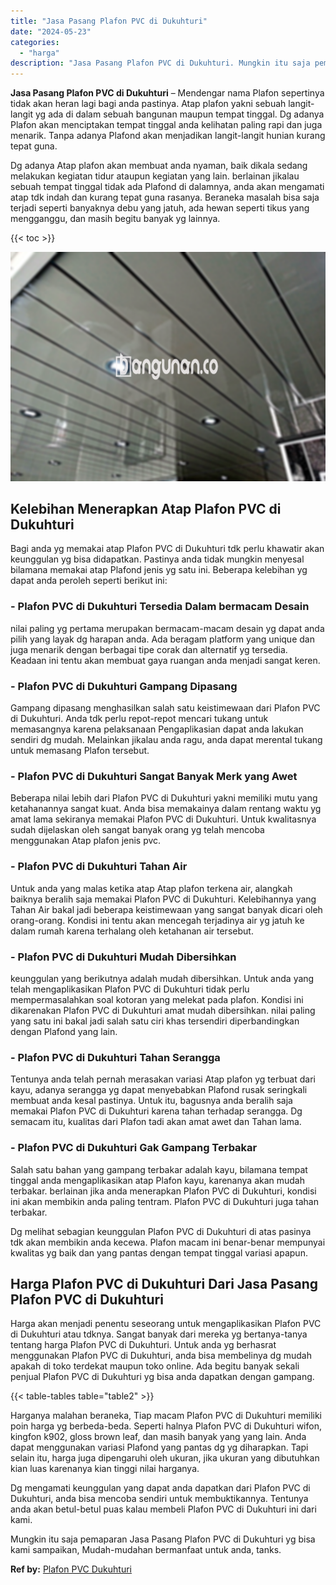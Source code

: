 ```yaml
---
title: "Jasa Pasang Plafon PVC di Dukuhturi"
date: "2024-05-23"
categories: 
  - "harga"
description: "Jasa Pasang Plafon PVC di Dukuhturi. Mungkin itu saja pemaparan Jasa Pasang Plafon PVC di Dukuhturi yg bisa kami sampaikan, Mudah-mudahan bermanfaat untuk an..."
---
```


**Jasa Pasang Plafon PVC di Dukuhturi** – Mendengar nama Plafon sepertinya tidak akan heran lagi bagi anda pastinya. Atap plafon yakni sebuah langit-langit yg ada di dalam sebuah bangunan maupun tempat tinggal. Dg adanya Plafon akan menciptakan tempat tinggal anda kelihatan paling rapi dan juga menarik. Tanpa adanya Plafond akan menjadikan langit-langit hunian kurang tepat guna.

Dg adanya Atap plafon akan membuat anda nyaman, baik dikala sedang melakukan kegiatan tidur ataupun kegiatan yang lain. berlainan jikalau sebuah tempat tinggal tidak ada Plafond di dalamnya, anda akan mengamati atap tdk indah dan kurang tepat guna rasanya. Beraneka masalah bisa saja terjadi seperti banyaknya debu yang jatuh, ada hewan seperti tikus yang mengganggu, dan masih begitu banyak yg lainnya.

{{< toc >}}

![Jasa Pasang Plafon PVC di Dukuhturi](/images/flafond-pvc-murah07.png)

## Kelebihan Menerapkan Atap Plafon PVC di Dukuhturi

Bagi anda yg memakai atap Plafon PVC di Dukuhturi tdk perlu khawatir akan keunggulan yg bisa didapatkan. Pastinya anda tidak mungkin menyesal bilamana memakai atap Plafond jenis yg satu ini. Beberapa kelebihan yg dapat anda peroleh seperti berikut ini:

### \- Plafon PVC di Dukuhturi Tersedia Dalam bermacam Desain

nilai paling yg pertama merupakan bermacam-macam desain yg dapat anda pilih yang layak dg harapan anda. Ada beragam platform yang unique dan juga menarik dengan berbagai tipe corak dan alternatif yg tersedia. Keadaan ini tentu akan membuat gaya ruangan anda menjadi sangat keren.

### \- Plafon PVC di Dukuhturi Gampang Dipasang

Gampang dipasang menghasilkan salah satu keistimewaan dari Plafon PVC di Dukuhturi. Anda tdk perlu repot-repot mencari tukang untuk memasangnya karena pelaksanaan Pengaplikasian dapat anda lakukan sendiri dg mudah. Melainkan jikalau anda ragu, anda dapat merental tukang untuk memasang Plafon tersebut.

### \- Plafon PVC di Dukuhturi Sangat Banyak Merk yang Awet

Beberapa nilai lebih dari Plafon PVC di Dukuhturi yakni memiliki mutu yang ketahanannya sangat kuat. Anda bisa memakainya dalam rentang waktu yg amat lama sekiranya memakai Plafon PVC di Dukuhturi. Untuk kwalitasnya sudah dijelaskan oleh sangat banyak orang yg telah mencoba menggunakan Atap plafon jenis pvc.

### \- Plafon PVC di Dukuhturi Tahan Air

Untuk anda yang malas ketika atap Atap plafon terkena air, alangkah baiknya beralih saja memakai Plafon PVC di Dukuhturi. Kelebihannya yang Tahan Air bakal jadi beberapa keistimewaan yang sangat banyak dicari oleh orang-orang. Kondisi ini tentu akan mencegah terjadinya air yg jatuh ke dalam rumah karena terhalang oleh ketahanan air tersebut.

### \- Plafon PVC di Dukuhturi Mudah Dibersihkan

keunggulan yang berikutnya adalah mudah dibersihkan. Untuk anda yang telah mengaplikasikan Plafon PVC di Dukuhturi tidak perlu mempermasalahkan soal kotoran yang melekat pada plafon. Kondisi ini dikarenakan Plafon PVC di Dukuhturi amat mudah dibersihkan. nilai paling yang satu ini bakal jadi salah satu ciri khas tersendiri diperbandingkan dengan Plafond yang lain.

### \- Plafon PVC di Dukuhturi Tahan Serangga

Tentunya anda telah pernah merasakan variasi Atap plafon yg terbuat dari kayu, adanya serangga yg dapat menyebabkan Plafond rusak seringkali membuat anda kesal pastinya. Untuk itu, bagusnya anda beralih saja memakai Plafon PVC di Dukuhturi karena tahan terhadap serangga. Dg semacam itu, kualitas dari Plafon tadi akan amat awet dan Tahan lama.

### \- Plafon PVC di Dukuhturi Gak Gampang Terbakar

Salah satu bahan yang gampang terbakar adalah kayu, bilamana tempat tinggal anda mengaplikasikan atap Plafon kayu, karenanya akan mudah terbakar. berlainan jika anda menerapkan Plafon PVC di Dukuhturi, kondisi ini akan membikin anda paling tentram. Plafon PVC di Dukuhturi juga tahan terbakar.

Dg melihat sebagian keunggulan Plafon PVC di Dukuhturi di atas pasinya tdk akan membikin anda kecewa. Plafon macam ini benar-benar mempunyai kwalitas yg baik dan yang pantas dengan tempat tinggal variasi apapun.

## Harga Plafon PVC di Dukuhturi Dari Jasa Pasang Plafon PVC di Dukuhturi

Harga akan menjadi penentu seseorang untuk mengaplikasikan Plafon PVC di Dukuhturi atau tdknya. Sangat banyak dari mereka yg bertanya-tanya tentang harga Plafon PVC di Dukuhturi. Untuk anda yg berhasrat menggunakan Plafon PVC di Dukuhturi, anda bisa membelinya dg mudah apakah di toko terdekat maupun toko online. Ada begitu banyak sekali penjual Plafon PVC di Dukuhturi yg bisa anda dapatkan dengan gampang.

{{< table-tables table="table2" >}}

Harganya malahan beraneka, Tiap macam Plafon PVC di Dukuhturi memiliki poin harga yg berbeda-beda. Seperti halnya Plafon PVC di Dukuhturi wifon, kingfon k902, gloss brown leaf, dan masih banyak yang yang lain. Anda dapat menggunakan variasi Plafond yang pantas dg yg diharapkan. Tapi selain itu, harga juga dipengaruhi oleh ukuran, jika ukuran yang dibutuhkan kian luas karenanya kian tinggi nilai harganya.

Dg mengamati keunggulan yang dapat anda dapatkan dari Plafon PVC di Dukuhturi, anda bisa mencoba sendiri untuk membuktikannya. Tentunya anda akan betul-betul puas kalau membeli Plafon PVC di Dukuhturi ini dari kami.

Mungkin itu saja pemaparan Jasa Pasang Plafon PVC di Dukuhturi yg bisa kami sampaikan, Mudah-mudahan bermanfaat untuk anda, tanks.

**Ref by:** [Plafon PVC Dukuhturi](https://id.wikipedia.org/wiki/Plafon)
